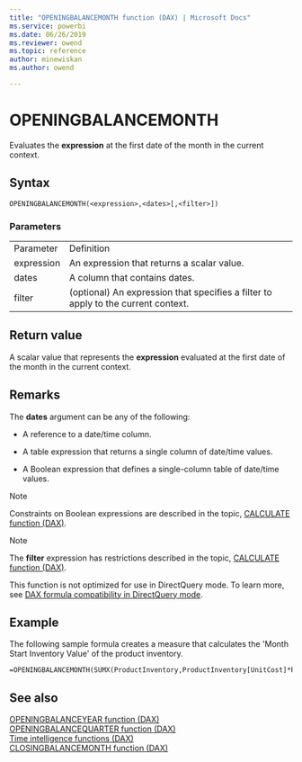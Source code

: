 ```yaml
---
title: "OPENINGBALANCEMONTH function (DAX) | Microsoft Docs"
ms.service: powerbi 
ms.date: 06/26/2019
ms.reviewer: owend
ms.topic: reference
author: minewiskan
ms.author: owend

---
```

# OPENINGBALANCEMONTH
Evaluates the **expression** at the first date of the month in the current context.  
  
## Syntax  
  
```dax
OPENINGBALANCEMONTH(<expression>,<dates>[,<filter>])  
```
  
### Parameters  
  
|||  
|-|-|  
|Parameter|Definition|  
|expression|An expression that returns a scalar value.|  
|dates|A column that contains dates.|  
|filter|(optional) An expression that specifies a filter to apply to the current context.|  
  
## Return value  
A scalar value that represents the **expression** evaluated at the first date of the month in the current context.  
  
## Remarks  
The **dates** argument can be any of the following:  
  
-   A reference to a date/time column.  
  
-   A table expression that returns a single column of date/time values.  
  
-   A Boolean expression that defines a single-column table of date/time values.  
  
> [!NOTE]  
> Constraints on Boolean expressions are described in the topic, [CALCULATE function &#40;DAX&#41;](calculate-function-dax.md).  
  
> [!NOTE]  
> The **filter** expression has restrictions described in the topic, [CALCULATE function &#40;DAX&#41;](calculate-function-dax.md).  
>   
> This function is not optimized for use in DirectQuery mode. To learn more, see  [DAX formula compatibility in DirectQuery mode](https://go.microsoft.com/fwlink/?LinkId=219172). 
  
## Example  
The following sample formula creates a measure that calculates the 'Month Start Inventory Value' of the product inventory.  
  
```dax
=OPENINGBALANCEMONTH(SUMX(ProductInventory,ProductInventory[UnitCost]*ProductInventory[UnitsBalance]),DateTime[DateKey])  
```
  
## See also  
[OPENINGBALANCEYEAR function &#40;DAX&#41;](openingbalanceyear-function-dax.md)  
[OPENINGBALANCEQUARTER function &#40;DAX&#41;](openingbalancequarter-function-dax.md)  
[Time intelligence functions &#40;DAX&#41;](time-intelligence-functions-dax.md)  
[CLOSINGBALANCEMONTH function &#40;DAX&#41;](closingbalancemonth-function-dax.md)  
 
  
